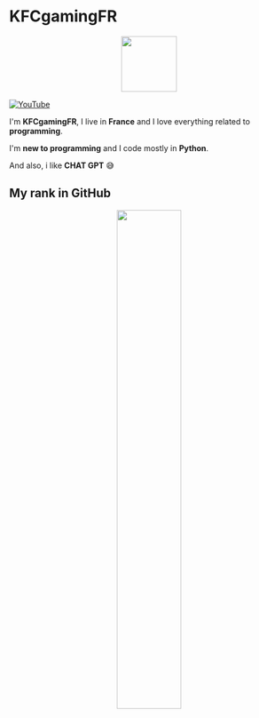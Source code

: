 # KFCgamingFR

<div id="header" align="center">
  <img src="https://user-images.githubusercontent.com/53215372/205709784-9143b72a-d907-44df-bfd4-c05808c82745.png" width="100"/>
</div>

[![YouTube](https://img.shields.io/badge/YouTube-FF0000?style=for-the-badge&logo=youtube&logoColor=white)](https://youtube.com/@kfcgamingfr)

I'm **KFCgamingFR**, I live in **France** and I love everything related to **programming**.

I'm **new to programming** and I code mostly in **Python**.

And also, i like **CHAT GPT** 😅

## My rank in GitHub

<p align="center">
<img width="48%" src="https://github-readme-stats.vercel.app/api?username=KFCgaming&show_icons=true&theme=gotham" />
</p>

## 

